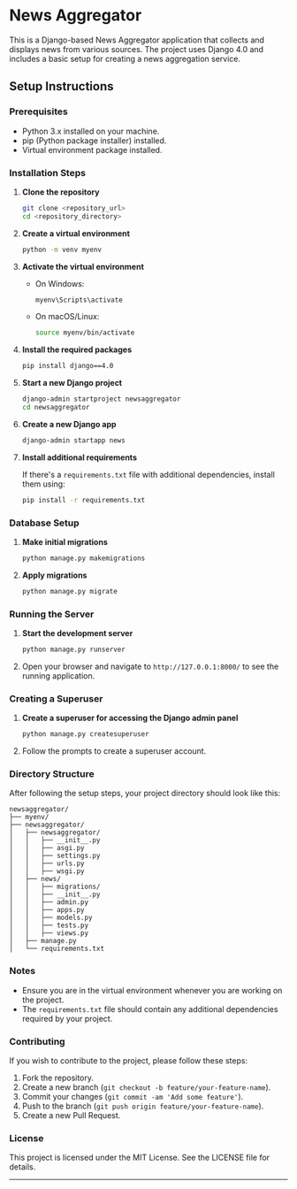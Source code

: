 # News Aggregator

This is a Django-based News Aggregator application that collects and displays news from various sources. The project uses Django 4.0 and includes a basic setup for creating a news aggregation service.

## Setup Instructions

### Prerequisites

- Python 3.x installed on your machine.
- pip (Python package installer) installed.
- Virtual environment package installed.

### Installation Steps

1. **Clone the repository**
   
   ```bash
   git clone <repository_url>
   cd <repository_directory>
   ```

2. **Create a virtual environment**

   ```bash
   python -m venv myenv
   ```

3. **Activate the virtual environment**

   - On Windows:
     ```bash
     myenv\Scripts\activate
     ```
   - On macOS/Linux:
     ```bash
     source myenv/bin/activate
     ```

4. **Install the required packages**

   ```bash
   pip install django==4.0
   ```

5. **Start a new Django project**

   ```bash
   django-admin startproject newsaggregator
   cd newsaggregator
   ```

6. **Create a new Django app**

   ```bash
   django-admin startapp news
   ```

7. **Install additional requirements**

   If there's a `requirements.txt` file with additional dependencies, install them using:
   
   ```bash
   pip install -r requirements.txt
   ```

### Database Setup

1. **Make initial migrations**

   ```bash
   python manage.py makemigrations
   ```

2. **Apply migrations**

   ```bash
   python manage.py migrate
   ```

### Running the Server

1. **Start the development server**

   ```bash
   python manage.py runserver
   ```

2. Open your browser and navigate to `http://127.0.0.1:8000/` to see the running application.

### Creating a Superuser

1. **Create a superuser for accessing the Django admin panel**

   ```bash
   python manage.py createsuperuser
   ```

2. Follow the prompts to create a superuser account.

### Directory Structure

After following the setup steps, your project directory should look like this:

```
newsaggregator/
├── myenv/
├── newsaggregator/
│   ├── newsaggregator/
│   │   ├── __init__.py
│   │   ├── asgi.py
│   │   ├── settings.py
│   │   ├── urls.py
│   │   ├── wsgi.py
│   ├── news/
│   │   ├── migrations/
│   │   ├── __init__.py
│   │   ├── admin.py
│   │   ├── apps.py
│   │   ├── models.py
│   │   ├── tests.py
│   │   ├── views.py
│   ├── manage.py
│   └── requirements.txt
```

### Notes

- Ensure you are in the virtual environment whenever you are working on the project.
- The `requirements.txt` file should contain any additional dependencies required by your project.

### Contributing

If you wish to contribute to the project, please follow these steps:

1. Fork the repository.
2. Create a new branch (`git checkout -b feature/your-feature-name`).
3. Commit your changes (`git commit -am 'Add some feature'`).
4. Push to the branch (`git push origin feature/your-feature-name`).
5. Create a new Pull Request.

### License

This project is licensed under the MIT License. See the LICENSE file for details.

---
